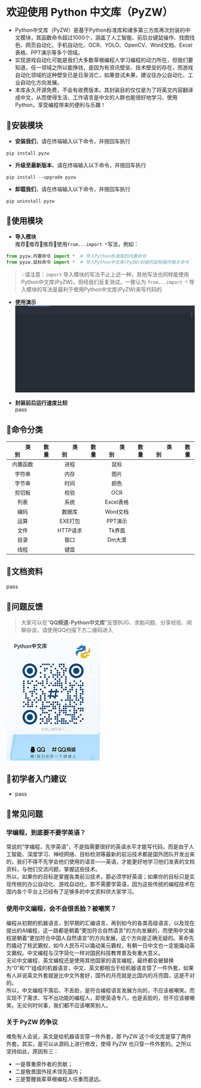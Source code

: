 # 欢迎使用 Python 中文库（PyZW）
* Python中文库（PyZW）是基于Python标准库和诸多第三方库再次封装的中文模块，其函数命令超过1000个，涵盖了人工智能、前后台键鼠操作、找图找色、网页自动化、手机自动化、OCR、YOLO、OpenCV、Word文档、Excel表格、PPT演示等多个领域。
* 实现游戏自动化可能是我们大多数草根编程人学习编程的动力所在，但我们要知道，任一领域之所以能挣钱，是因为有资讯壁垒、技术壁垒的存在，而游戏自动化领域的这种壁垒已是日渐消亡，如果尝试未果，建议往办公自动化、工业自动化方向发展。
* 本库永久开源免费，不会有收费版本。其封装目的仅仅是为了将英文内容翻译成中文，从而使得生活、工作语言是中文的人群也能很好地学习、使用Python，享受编程带来的便利与乐趣！

## 🌈安装模块
* **安装我们**，请在终端输入以下命令，并按回车执行
```
pip install pyzw
```
* **升级至最新版本**，请在终端输入以下命令，并按回车执行
```
pip install --upgrade pyzw
```
* **卸载我们**，请在终端输入以下命令，并按回车执行
```
pip uninstall pyzw
```

## 🌈使用模块
* **导入模块**  
推荐🎉推荐🎉推荐🎉使用`from...import *`写法，例如：  
```python
from pyzw.内置命令 import *  # 导入Python标准库的内置命令
from pyzw.鼠标命令 import *  # 导入Python中文库(PyZW)封装的鼠标操作相关命令
```
> 💡请注意：`import` 导入模块的写法不止上述一种，其他写法也同样能使用Python中文库(PyZW)，但经我们反复测试，一致认为 `from...import *` 导入模块的写法是最利于使用Python中文库(PyZW)来写代码的

* **使用演示**   
![PyZW中文库](https://github.com/XueLiren/PyZW/blob/master/img/shiyongyanshi.gif?raw=true "")  

* **封装前后运行速度比较**  
pass 

## 🌈命令分类

| &emsp;&emsp;类别&emsp;&emsp; | 数量  | &emsp;&emsp;类别&emsp;&emsp; | 数量  | &emsp;&emsp;类别&emsp;&emsp; | 数量  | &emsp;&emsp;类别&emsp;&emsp; | 数量  |
|:--------------------------:|:---:|:--------------------------:|-----|:--------------------------:|-----|:--------------------------:|-----|
|            内置函数            |     |             进程             |     |             鼠标             |     |                            |     |
|            字符串             |     |             内存             |     |             图片             |     |                            |     |
|            字节串             |     |             时间             |     |             颜色             |     |                            |     |
|            剪切板             |     |             校验             |     |            OCR             |     |                            |     |
|             列表             |     |             系统             |     |          Excel表格           |     |                            |     |
|             编码             |     |            数据库             |     |           Word文档           |     |                            |     |
|             运算             |     |           EXE打包            |     |           PPT演示            |     |                            |     |
|             文件             |     |           HTTP请求           |     |            Tk界面            |     |                            |     |
|             目录             |     |             窗口             |     |            Dm大漠            |     |                            |     |
|             线程             |     |             键盘             |     |                            |     |                            |     |

## 🌈文档资料
pass

## 🌈问题反馈
> 大家可以在"**QQ频道-Python中文库**"反馈BUG、求助问题、分享经验、闲聊杂谈，请使用QQ扫描下方二维码进入

![PyZW中文库](https://raw.githubusercontent.com/XueLiren/PyZW/master/img/qq_pindao.jpg "请使用QQ扫码进入PyZW中文库社区")  


## 🌈初学者入门建议
* pass


## 🌈常见问题
### 学编程，到底要不要学英语？
常说的“学编程，先学英语”，不是指需要很好的英语水平才能写代码，而是由于人工智能、深度学习、神经网络、目标检测等最新的前沿技术都是国外团队开发出来的，我们不得不先学会他们使用的语言——英语，才能更好地学习他们发表的文档资料，与他们交流问题，掌握这些技术。  
所以，如果你的目标是掌握各类前沿技术，那必须学好英语；如果你的目标只是实现传统的办公自动化、游戏自动化，那不需要学英语，因为这些传统的编程技术在国内各个平台上已经有了足够多的中文资料供大家学习。

### 使用中文编程，会不会很丢脸？被嘲笑？
编程从初期的机器语言，到早期的汇编语言，再到如今的各类高级语言，以及现在提出的AI编程，这一路都是朝着“更加符合自然语言”的方向发展的，而使用中文编程是朝着“更加符合中国人自然语言”的方向发展，这个方向是正确无疑的。革命先烈撬动了核武霸权，如今人民币可以撬动美元霸权，有朝一日中文也一定能撬动英文霸权。中文编程与汉字简化一样对国民科技教育普及有重大意义。  
无论中文编程、英文编程还是使用其他国家的语言编程，最终都会被替换为“0”和“1”组成的机器语言，中文、英文都相当于给机器语言穿了一件外套，如果有人非说英文外套就是比中文外套好，国外的月亮就是比国内的月亮圆，这是不对的。  
所以，中文编程不落后、不丢脸，是符合编程语言发展方向的，不应该被嘲笑。而实现不了需求、写不出功能的编程人，即使英语专八，也是丢脸的，但不应该被嘲笑。无论何时何事，我们都不应该嘲笑别人。

### 关于 PyZW 的争议
难免有人会说，英文是给机器语言穿一件外套，那 PyZW 这个中文库是穿了两件外套。其实，是可以从源码上进行修改，使得 PyZW 也只穿一件外套的。之所以坚持如此，原因有三：
* 一是尊重原作者的贡献；
* 二是敬畏国外技术领先国内；
* 三是警醒我辈草根编程人任重而道远。
